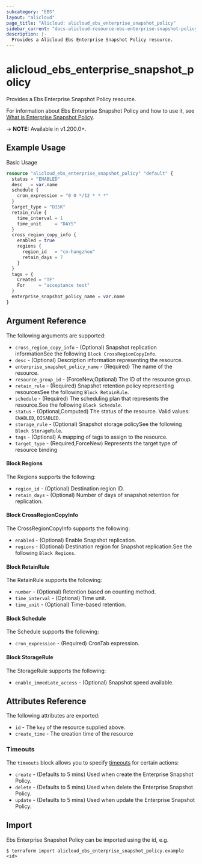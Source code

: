 ```yaml
---
subcategory: "EBS"
layout: "alicloud"
page_title: "Alicloud: alicloud_ebs_enterprise_snapshot_policy"
sidebar_current: "docs-alicloud-resource-ebs-enterprise-snapshot-policy"
description: |-
  Provides a Alicloud Ebs Enterprise Snapshot Policy resource.
---
```


# alicloud_ebs_enterprise_snapshot_policy

Provides a Ebs Enterprise Snapshot Policy resource.

For information about Ebs Enterprise Snapshot Policy and how to use it, see [What is Enterprise Snapshot Policy](https://www.alibabacloud.com/help/en/elastic-compute-service/latest/block-storage-overview-elastic-block-storage-devices).

-> **NOTE:** Available in v1.200.0+.

## Example Usage

Basic Usage

```terraform
resource "alicloud_ebs_enterprise_snapshot_policy" "default" {
  status = "ENABLED"
  desc   = var.name
  schedule {
    cron_expression = "0 0 */12 * * *"
  }
  target_type = "DISK"
  retain_rule {
    time_interval = 1
    time_unit     = "DAYS"
  }
  cross_region_copy_info {
    enabled = true
    regions {
      region_id   = "cn-hangzhou"
      retain_days = 7
    }
  }
  tags = {
    Created = "TF"
    For     = "acceptance test"
  }
  enterprise_snapshot_policy_name = var.name
}
```

## Argument Reference

The following arguments are supported:
* `cross_region_copy_info` - (Optional) Snapshot replication informationSee the following `Block CrossRegionCopyInfo`.
* `desc` - (Optional) Description information representing the resource.
* `enterprise_snapshot_policy_name` - (Required) The name of the resource.
* `resource_group_id` - (ForceNew,Optional) The ID of the resource group.
* `retain_rule` - (Required) Snapshot retention policy representing resourcesSee the following `Block RetainRule`.
* `schedule` - (Required) The scheduling plan that represents the resource.See the following `Block Schedule`.
* `status` - (Optional,Computed) The status of the resource. Valid values: `ENABLED`, `DISABLED`.
* `storage_rule` - (Optional) Snapshot storage policySee the following `Block StorageRule`.
* `tags` - (Optional) A mapping of tags to assign to the resource.
* `target_type` - (Required,ForceNew) Represents the target type of resource binding

#### Block Regions

The Regions supports the following:
* `region_id` - (Optional) Destination region ID.
* `retain_days` - (Optional) Number of days of snapshot retention for replication.

#### Block CrossRegionCopyInfo

The CrossRegionCopyInfo supports the following:
* `enabled` - (Optional) Enable Snapshot replication.
* `regions` - (Optional) Destination region for Snapshot replication.See the following `Block Regions`.

#### Block RetainRule

The RetainRule supports the following:
* `number` - (Optional) Retention based on counting method.
* `time_interval` - (Optional) Time unit.
* `time_unit` - (Optional) Time-based retention.

#### Block Schedule

The Schedule supports the following:
* `cron_expression` - (Required) CronTab expression.

#### Block StorageRule

The StorageRule supports the following:
* `enable_immediate_access` - (Optional) Snapshot speed available.


## Attributes Reference

The following attributes are exported:
* `id` - The `key` of the resource supplied above.
* `create_time` - The creation time of the resource

### Timeouts

The `timeouts` block allows you to specify [timeouts](https://www.terraform.io/docs/configuration-0-11/resources.html#timeouts) for certain actions:
* `create` - (Defaults to 5 mins) Used when create the Enterprise Snapshot Policy.
* `delete` - (Defaults to 5 mins) Used when delete the Enterprise Snapshot Policy.
* `update` - (Defaults to 5 mins) Used when update the Enterprise Snapshot Policy.

## Import

Ebs Enterprise Snapshot Policy can be imported using the id, e.g.

```shell
$ terraform import alicloud_ebs_enterprise_snapshot_policy.example <id>
```